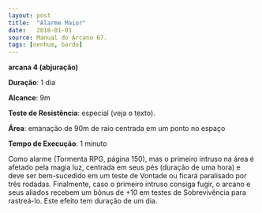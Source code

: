```yaml
---
layout: post
title:  "Alarme Maior"
date:   2018-01-01
source: Manual do Arcano 67.
tags: [nenhum, bardo]
---
```


**arcana 4 (abjuração)**

**Duração**: 1 dia

**Alcance**: 9m

**Teste de Resistência**: especial (veja o texto).

**Área**: emanação de 90m de raio centrada em um ponto no espaço

**Tempo de Execução**: 1 minuto

Como alarme (Tormenta RPG, página 150), mas o primeiro intruso na área é afetado pela magia luz, centrada em seus pés (duração de uma hora) e deve ser bem-sucedido em um teste de Vontade ou ficará paralisado por três rodadas. Finalmente, caso o primeiro intruso consiga fugir, o arcano e seus aliados recebem um bônus de +10 em testes de Sobrevivência para rastreá-lo. Este efeito tem duração de um dia.

